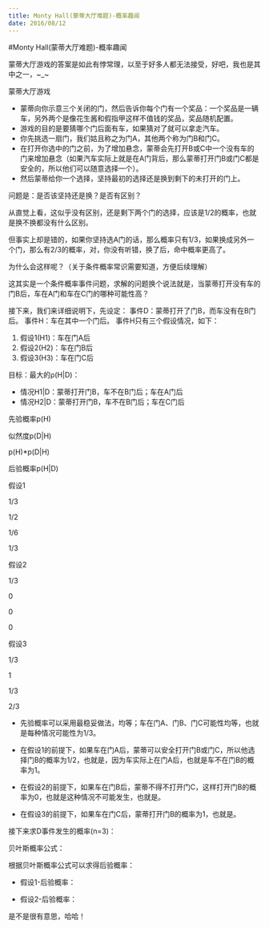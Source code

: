 ```yaml
---
title: Monty Hall(蒙蒂大厅难题)-概率趣闻
date: 2016/08/12
---
```

#Monty Hall(蒙蒂大厅难题)-概率趣闻

蒙蒂大厅游戏的答案是如此有悖常理，以至于好多人都无法接受，好吧，我也是其中之一，~_~

蒙蒂大厅游戏

- 蒙蒂向你示意三个关闭的门，然后告诉你每个门有一个奖品：一个奖品是一辆车，另外两个是像花生酱和假指甲这样不值钱的奖品，奖品随机配置。
- 游戏的目的是要猜哪个门后面有车，如果猜对了就可以拿走汽车。
- 你先挑选一扇门，我们姑且称之为门A，其他两个称为门B和门C。
- 在打开你选中的门之前，为了增加悬念，蒙蒂会先打开B或C中一个没有车的门来增加悬念（如果汽车实际上就是在A门背后，那么蒙蒂打开门B或门C都是安全的，所以他们可以随意选择一个）。
- 然后蒙蒂给你一个选择，坚持最初的选择还是换到剩下的未打开的门上。

问题是：是否该坚持还是换？是否有区别？

从直觉上看，这似乎没有区别，还是剩下两个门的选择，应该是1/2的概率，也就是换不换都没有什么区别。

但事实上却是错的，如果你坚持选A门的话，那么概率只有1/3，如果换成另外一个门，那么有2/3的概率，对，你没有听错，换了后，命中概率更高了。

为什么会这样呢？（关于条件概率常识需要知道，方便后续理解）

这其实是一个条件概率事件问题，求解的问题换个说法就是，当蒙蒂打开没有车的门B后，车在A门和车在C门的哪种可能性高？

接下来，我们来详细说明下，先设定：
事件D：蒙蒂打开了门B，而车没有在B门后。
事件H：车在其中一个门后。
事件H只有三个假设情况，如下：
1. 假设1(H1)：车在门A后
2. 假设2(H2)：车在门B后
3. 假设3(H3)：车在门C后

目标：最大的ρ(H|D)：

- 情况H1|D：蒙蒂打开门B，车不在B门后；车在A门后
- 情况H2|D：蒙蒂打开门B，车不在B门后；车在C门后

先验概率p(H)

似然度p(D|H)

p(H)*p(D|H)

后验概率p(H|D)

假设1

1/3

1/2

1/6

1/3

假设2

1/3

0

0

0

假设3

1/3

1

1/3

2/3

- 先验概率可以采用最稳妥做法，均等；车在门A、门B、门C可能性均等，也就是每种情况可能性为1/3。
- 在假设1的前提下，如果车在门A后，蒙蒂可以安全打开门B或门C，所以他选择门B的概率为1/2，也就是，因为车实际上在门A后，也就是车不在门B的概率为1。
- 在假设2的前提下，如果车在门B后，蒙蒂不得不打开门C，这样打开门B的概率为0，也就是这种情况不可能发生，也就是。

- 在假设3的前提下，如果车在门C后，蒙蒂打开门B的概率为1，也就是。

接下来求D事件发生的概率(n=3)：

贝叶斯概率公式：

根据贝叶斯概率公式可以求得后验概率：

- 假设1-后验概率：

- 假设2-后验概率：

是不是很有意思，哈哈！